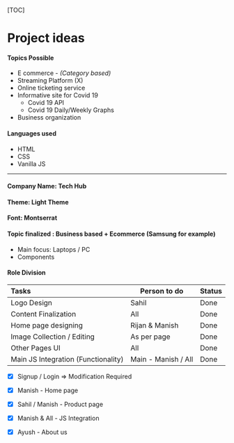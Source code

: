 [TOC]

# Project ideas



#### **Topics Possible**

- E commerce - *(Category based)*
- Streaming Platform (X)
- Online ticketing service
- Informative site for Covid 19 
  - Covid 19 API
  - Covid 19 Daily/Weekly Graphs
- Business organization

#### **Languages used**

- HTML
- CSS
- Vanilla JS

------

#### **Company Name: Tech Hub**

#### **Theme: Light Theme**

#### **Font: Montserrat**

#### **Topic finalized : Business based + Ecommerce (Samsung for example)**

- Main focus: Laptops / PC
- Components

#### **Role Division**

| Tasks                               | Person to do        | Status |
| :---------------------------------- | ------------------- | ------ |
| Logo Design                         | Sahil               | Done   |
| Content Finalization                | All                 | Done   |
| Home page designing                 | Rijan & Manish      | Done   |
| Image Collection / Editing          | As per page         | Done   |
| Other Pages UI                      | All                 | Done   |
| Main JS Integration (Functionality) | Main - Manish / All | Done   |

- [x] Signup / Login => Modification Required
- [x] Manish - Home page
- [x] Sahil / Manish - Product page
- [x] Manish & All - JS Integration
- [x] Ayush - About us


